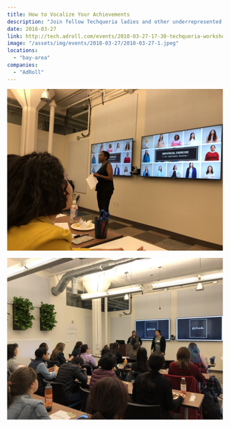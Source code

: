 ```yaml
---
title: How to Vocalize Your Achievements
description: "Join fellow Techqueria ladies and other underrepresented women in tech for a free #IAmRemarkable workshop led by the amazing Career Success Coach Maria Eleanora."
date: 2018-03-27
link: http://tech.adroll.com/events/2018-03-27-17-30-techqueria-workshop/
image: "/assets/img/events/2018-03-27/2018-03-27-1.jpeg"
locations:
  - "bay-area"
companies:
  - "AdRoll"
---
```


![Picture 1](/assets/img/events/2018-03-27/2018-03-27-2.jpeg)

![Picture 2](/assets/img/events/2018-03-27/2018-03-27-3.jpeg)
